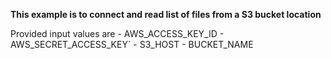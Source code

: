 **This example is to connect and read list of files from a S3 bucket location**

Provided input values are
    - AWS_ACCESS_KEY_ID
    - AWS_SECRET_ACCESS_KEY`
    - S3_HOST
    - BUCKET_NAME
